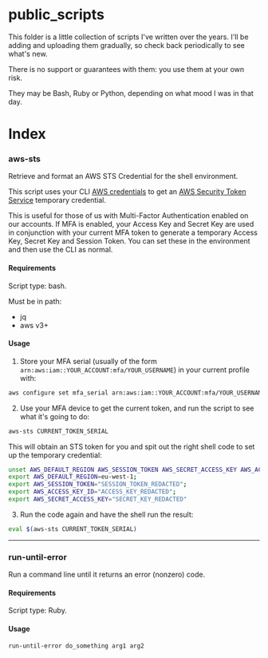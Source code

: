 # public_scripts

This folder is a little collection of scripts I've written over the years.  I'll be adding and uploading them gradually, so check back periodically to see what's new.

There is no support or guarantees with them:  you use them at your own risk.

They may be Bash, Ruby or Python, depending on what mood I was in that day.

# Index

### aws-sts

Retrieve and format an AWS STS Credential for the shell environment.

This script uses your CLI [AWS credentials](https://docs.aws.amazon.com/cli/latest/userguide/cli-configure-files.html?shortFooter=true) to get an [AWS Security Token Service](https://docs.aws.amazon.com/STS/latest/APIReference/welcome.html) temporary credential.  

This is useful for those of us with Multi-Factor Authentication enabled on our accounts.  If MFA is enabled, your Access Key and Secret Key are used in conjunction with your current MFA token to generate a temporary Access Key, Secret Key and Session Token.  You can set these in the environment and then use the CLI as normal.  

#### Requirements

Script type: bash.

Must be in path:

* jq
* aws v3+

#### Usage

1. Store your MFA serial (usually of the form `arn:aws:iam::YOUR_ACCOUNT:mfa/YOUR_USERNAME`) in your current profile with:
```bash
aws configure set mfa_serial arn:aws:iam::YOUR_ACCOUNT:mfa/YOUR_USERNAME
```
2. Use your MFA device to get the current token, and run the script to see what it's going to do:
```bash
aws-sts CURRENT_TOKEN_SERIAL
```
This will obtain an STS token for you and spit out the right shell code to set up the temporary credential:
```bash
unset AWS_DEFAULT_REGION AWS_SESSION_TOKEN AWS_SECRET_ACCESS_KEY AWS_ACCESS_KEY_ID;
export AWS_DEFAULT_REGION=eu-west-1;
export AWS_SESSION_TOKEN="SESSION_TOKEN_REDACTED";
export AWS_ACCESS_KEY_ID="ACCESS_KEY_REDACTED";
export AWS_SECRET_ACCESS_KEY="SECRET_KEY_REDACTED"
```
3. Run the code again and have the shell run the result:
```bash
eval $(aws-sts CURRENT_TOKEN_SERIAL)
```

---

### run-until-error

Run a command line until it returns an error (nonzero) code.

#### Requirements

Script type: Ruby.

#### Usage
```bash
run-until-error do_something arg1 arg2
```

